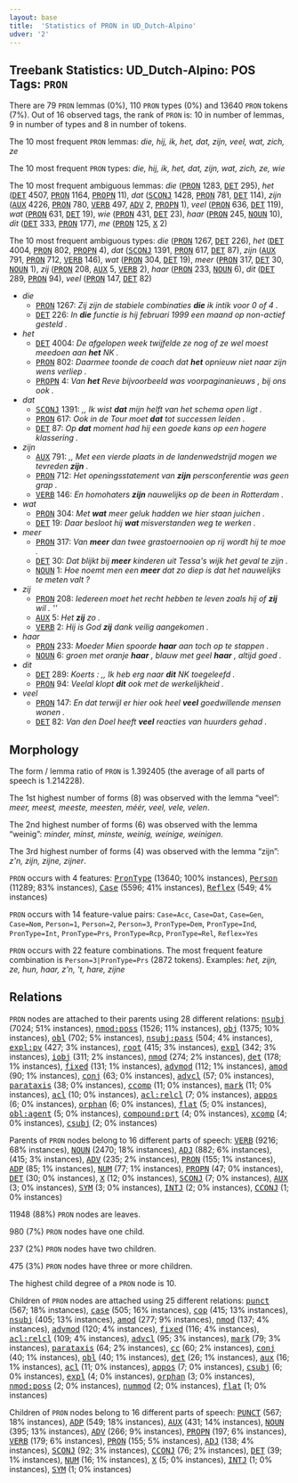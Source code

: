```yaml
---
layout: base
title:  'Statistics of PRON in UD_Dutch-Alpino'
udver: '2'
---
```


## Treebank Statistics: UD_Dutch-Alpino: POS Tags: `PRON`

There are 79 `PRON` lemmas (0%), 110 `PRON` types (0%) and 13640 `PRON` tokens (7%).
Out of 16 observed tags, the rank of `PRON` is: 10 in number of lemmas, 9 in number of types and 8 in number of tokens.

The 10 most frequent `PRON` lemmas: <em>die, hij, ik, het, dat, zijn, veel, wat, zich, ze</em>

The 10 most frequent `PRON` types:  <em>die, hij, ik, het, dat, zijn, wat, zich, ze, wie</em>

The 10 most frequent ambiguous lemmas: <em>die</em> (<tt><a href="nl_alpino-pos-PRON.html">PRON</a></tt> 1283, <tt><a href="nl_alpino-pos-DET.html">DET</a></tt> 295), <em>het</em> (<tt><a href="nl_alpino-pos-DET.html">DET</a></tt> 4507, <tt><a href="nl_alpino-pos-PRON.html">PRON</a></tt> 1164, <tt><a href="nl_alpino-pos-PROPN.html">PROPN</a></tt> 11), <em>dat</em> (<tt><a href="nl_alpino-pos-SCONJ.html">SCONJ</a></tt> 1428, <tt><a href="nl_alpino-pos-PRON.html">PRON</a></tt> 781, <tt><a href="nl_alpino-pos-DET.html">DET</a></tt> 114), <em>zijn</em> (<tt><a href="nl_alpino-pos-AUX.html">AUX</a></tt> 4226, <tt><a href="nl_alpino-pos-PRON.html">PRON</a></tt> 780, <tt><a href="nl_alpino-pos-VERB.html">VERB</a></tt> 497, <tt><a href="nl_alpino-pos-ADV.html">ADV</a></tt> 2, <tt><a href="nl_alpino-pos-PROPN.html">PROPN</a></tt> 1), <em>veel</em> (<tt><a href="nl_alpino-pos-PRON.html">PRON</a></tt> 636, <tt><a href="nl_alpino-pos-DET.html">DET</a></tt> 119), <em>wat</em> (<tt><a href="nl_alpino-pos-PRON.html">PRON</a></tt> 631, <tt><a href="nl_alpino-pos-DET.html">DET</a></tt> 19), <em>wie</em> (<tt><a href="nl_alpino-pos-PRON.html">PRON</a></tt> 431, <tt><a href="nl_alpino-pos-DET.html">DET</a></tt> 23), <em>haar</em> (<tt><a href="nl_alpino-pos-PRON.html">PRON</a></tt> 245, <tt><a href="nl_alpino-pos-NOUN.html">NOUN</a></tt> 10), <em>dit</em> (<tt><a href="nl_alpino-pos-DET.html">DET</a></tt> 333, <tt><a href="nl_alpino-pos-PRON.html">PRON</a></tt> 177), <em>me</em> (<tt><a href="nl_alpino-pos-PRON.html">PRON</a></tt> 125, <tt><a href="nl_alpino-pos-X.html">X</a></tt> 2)

The 10 most frequent ambiguous types:  <em>die</em> (<tt><a href="nl_alpino-pos-PRON.html">PRON</a></tt> 1267, <tt><a href="nl_alpino-pos-DET.html">DET</a></tt> 226), <em>het</em> (<tt><a href="nl_alpino-pos-DET.html">DET</a></tt> 4004, <tt><a href="nl_alpino-pos-PRON.html">PRON</a></tt> 802, <tt><a href="nl_alpino-pos-PROPN.html">PROPN</a></tt> 4), <em>dat</em> (<tt><a href="nl_alpino-pos-SCONJ.html">SCONJ</a></tt> 1391, <tt><a href="nl_alpino-pos-PRON.html">PRON</a></tt> 617, <tt><a href="nl_alpino-pos-DET.html">DET</a></tt> 87), <em>zijn</em> (<tt><a href="nl_alpino-pos-AUX.html">AUX</a></tt> 791, <tt><a href="nl_alpino-pos-PRON.html">PRON</a></tt> 712, <tt><a href="nl_alpino-pos-VERB.html">VERB</a></tt> 146), <em>wat</em> (<tt><a href="nl_alpino-pos-PRON.html">PRON</a></tt> 304, <tt><a href="nl_alpino-pos-DET.html">DET</a></tt> 19), <em>meer</em> (<tt><a href="nl_alpino-pos-PRON.html">PRON</a></tt> 317, <tt><a href="nl_alpino-pos-DET.html">DET</a></tt> 30, <tt><a href="nl_alpino-pos-NOUN.html">NOUN</a></tt> 1), <em>zij</em> (<tt><a href="nl_alpino-pos-PRON.html">PRON</a></tt> 208, <tt><a href="nl_alpino-pos-AUX.html">AUX</a></tt> 5, <tt><a href="nl_alpino-pos-VERB.html">VERB</a></tt> 2), <em>haar</em> (<tt><a href="nl_alpino-pos-PRON.html">PRON</a></tt> 233, <tt><a href="nl_alpino-pos-NOUN.html">NOUN</a></tt> 6), <em>dit</em> (<tt><a href="nl_alpino-pos-DET.html">DET</a></tt> 289, <tt><a href="nl_alpino-pos-PRON.html">PRON</a></tt> 94), <em>veel</em> (<tt><a href="nl_alpino-pos-PRON.html">PRON</a></tt> 147, <tt><a href="nl_alpino-pos-DET.html">DET</a></tt> 82)


* <em>die</em>
  * <tt><a href="nl_alpino-pos-PRON.html">PRON</a></tt> 1267: <em>Zij zijn de stabiele combinaties <b>die</b> ik intik voor 0 of 4 .</em>
  * <tt><a href="nl_alpino-pos-DET.html">DET</a></tt> 226: <em>In <b>die</b> functie is hij februari 1999 een maand op non-actief gesteld .</em>
* <em>het</em>
  * <tt><a href="nl_alpino-pos-DET.html">DET</a></tt> 4004: <em>De afgelopen week twijfelde ze nog of ze wel moest meedoen aan <b>het</b> NK .</em>
  * <tt><a href="nl_alpino-pos-PRON.html">PRON</a></tt> 802: <em>Daarmee toonde de coach dat <b>het</b> opnieuw niet naar zijn wens verliep .</em>
  * <tt><a href="nl_alpino-pos-PROPN.html">PROPN</a></tt> 4: <em>Van <b>het</b> Reve bijvoorbeeld was voorpaginanieuws , bij ons ook .</em>
* <em>dat</em>
  * <tt><a href="nl_alpino-pos-SCONJ.html">SCONJ</a></tt> 1391: <em>,, Ik wist <b>dat</b> mijn helft van het schema open ligt .</em>
  * <tt><a href="nl_alpino-pos-PRON.html">PRON</a></tt> 617: <em>Ook in de Tour moet <b>dat</b> tot successen leiden .</em>
  * <tt><a href="nl_alpino-pos-DET.html">DET</a></tt> 87: <em>Op <b>dat</b> moment had hij een goede kans op een hogere klassering .</em>
* <em>zijn</em>
  * <tt><a href="nl_alpino-pos-AUX.html">AUX</a></tt> 791: <em>,, Met een vierde plaats in de landenwedstrijd mogen we tevreden <b>zijn</b> .</em>
  * <tt><a href="nl_alpino-pos-PRON.html">PRON</a></tt> 712: <em>Het openingsstatement van <b>zijn</b> persconferentie was geen grap .</em>
  * <tt><a href="nl_alpino-pos-VERB.html">VERB</a></tt> 146: <em>En homohaters <b>zijn</b> nauwelijks op de been in Rotterdam .</em>
* <em>wat</em>
  * <tt><a href="nl_alpino-pos-PRON.html">PRON</a></tt> 304: <em>Met <b>wat</b> meer geluk hadden we hier staan juichen .</em>
  * <tt><a href="nl_alpino-pos-DET.html">DET</a></tt> 19: <em>Daar besloot hij <b>wat</b> misverstanden weg te werken .</em>
* <em>meer</em>
  * <tt><a href="nl_alpino-pos-PRON.html">PRON</a></tt> 317: <em>Van <b>meer</b> dan twee grastoernooien op rij wordt hij te moe .</em>
  * <tt><a href="nl_alpino-pos-DET.html">DET</a></tt> 30: <em>Dat blijkt bij <b>meer</b> kinderen uit Tessa's wijk het geval te zijn .</em>
  * <tt><a href="nl_alpino-pos-NOUN.html">NOUN</a></tt> 1: <em>Hoe noemt men een <b>meer</b> dat zo diep is dat het nauwelijks te meten valt ?</em>
* <em>zij</em>
  * <tt><a href="nl_alpino-pos-PRON.html">PRON</a></tt> 208: <em>Iedereen moet het recht hebben te leven zoals hij of <b>zij</b> wil . ''</em>
  * <tt><a href="nl_alpino-pos-AUX.html">AUX</a></tt> 5: <em>Het <b>zij</b> zo .</em>
  * <tt><a href="nl_alpino-pos-VERB.html">VERB</a></tt> 2: <em>Hij is God <b>zij</b> dank veilig aangekomen .</em>
* <em>haar</em>
  * <tt><a href="nl_alpino-pos-PRON.html">PRON</a></tt> 233: <em>Moeder Mien spoorde <b>haar</b> aan toch op te stappen .</em>
  * <tt><a href="nl_alpino-pos-NOUN.html">NOUN</a></tt> 6: <em>groen met oranje <b>haar</b> , blauw met geel <b>haar</b> , altijd goed .</em>
* <em>dit</em>
  * <tt><a href="nl_alpino-pos-DET.html">DET</a></tt> 289: <em>Koerts : ,, Ik heb erg naar <b>dit</b> NK toegeleefd .</em>
  * <tt><a href="nl_alpino-pos-PRON.html">PRON</a></tt> 94: <em>Veelal klopt <b>dit</b> ook met de werkelijkheid .</em>
* <em>veel</em>
  * <tt><a href="nl_alpino-pos-PRON.html">PRON</a></tt> 147: <em>En dat terwijl er hier ook heel <b>veel</b> goedwillende mensen wonen .</em>
  * <tt><a href="nl_alpino-pos-DET.html">DET</a></tt> 82: <em>Van den Doel heeft <b>veel</b> reacties van huurders gehad .</em>

## Morphology

The form / lemma ratio of `PRON` is 1.392405 (the average of all parts of speech is 1.214228).

The 1st highest number of forms (8) was observed with the lemma “veel”: <em>meer, meest, meeste, meesten, méér, veel, vele, velen</em>.

The 2nd highest number of forms (6) was observed with the lemma “weinig”: <em>minder, minst, minste, weinig, weinige, weinigen</em>.

The 3rd highest number of forms (4) was observed with the lemma “zijn”: <em>z'n, zijn, zijne, zijner</em>.

`PRON` occurs with 4 features: <tt><a href="nl_alpino-feat-PronType.html">PronType</a></tt> (13640; 100% instances), <tt><a href="nl_alpino-feat-Person.html">Person</a></tt> (11289; 83% instances), <tt><a href="nl_alpino-feat-Case.html">Case</a></tt> (5596; 41% instances), <tt><a href="nl_alpino-feat-Reflex.html">Reflex</a></tt> (549; 4% instances)

`PRON` occurs with 14 feature-value pairs: `Case=Acc`, `Case=Dat`, `Case=Gen`, `Case=Nom`, `Person=1`, `Person=2`, `Person=3`, `PronType=Dem`, `PronType=Ind`, `PronType=Int`, `PronType=Prs`, `PronType=Rcp`, `PronType=Rel`, `Reflex=Yes`

`PRON` occurs with 22 feature combinations.
The most frequent feature combination is `Person=3|PronType=Prs` (2872 tokens).
Examples: <em>het, zijn, ze, hun, haar, z'n, 't, hare, zijne</em>


## Relations

`PRON` nodes are attached to their parents using 28 different relations: <tt><a href="nl_alpino-dep-nsubj.html">nsubj</a></tt> (7024; 51% instances), <tt><a href="nl_alpino-dep-nmod-poss.html">nmod:poss</a></tt> (1526; 11% instances), <tt><a href="nl_alpino-dep-obj.html">obj</a></tt> (1375; 10% instances), <tt><a href="nl_alpino-dep-obl.html">obl</a></tt> (702; 5% instances), <tt><a href="nl_alpino-dep-nsubj-pass.html">nsubj:pass</a></tt> (504; 4% instances), <tt><a href="nl_alpino-dep-expl-pv.html">expl:pv</a></tt> (427; 3% instances), <tt><a href="nl_alpino-dep-root.html">root</a></tt> (415; 3% instances), <tt><a href="nl_alpino-dep-expl.html">expl</a></tt> (342; 3% instances), <tt><a href="nl_alpino-dep-iobj.html">iobj</a></tt> (311; 2% instances), <tt><a href="nl_alpino-dep-nmod.html">nmod</a></tt> (274; 2% instances), <tt><a href="nl_alpino-dep-det.html">det</a></tt> (178; 1% instances), <tt><a href="nl_alpino-dep-fixed.html">fixed</a></tt> (131; 1% instances), <tt><a href="nl_alpino-dep-advmod.html">advmod</a></tt> (112; 1% instances), <tt><a href="nl_alpino-dep-amod.html">amod</a></tt> (90; 1% instances), <tt><a href="nl_alpino-dep-conj.html">conj</a></tt> (63; 0% instances), <tt><a href="nl_alpino-dep-advcl.html">advcl</a></tt> (57; 0% instances), <tt><a href="nl_alpino-dep-parataxis.html">parataxis</a></tt> (38; 0% instances), <tt><a href="nl_alpino-dep-ccomp.html">ccomp</a></tt> (11; 0% instances), <tt><a href="nl_alpino-dep-mark.html">mark</a></tt> (11; 0% instances), <tt><a href="nl_alpino-dep-acl.html">acl</a></tt> (10; 0% instances), <tt><a href="nl_alpino-dep-acl-relcl.html">acl:relcl</a></tt> (7; 0% instances), <tt><a href="nl_alpino-dep-appos.html">appos</a></tt> (6; 0% instances), <tt><a href="nl_alpino-dep-orphan.html">orphan</a></tt> (6; 0% instances), <tt><a href="nl_alpino-dep-flat.html">flat</a></tt> (5; 0% instances), <tt><a href="nl_alpino-dep-obl-agent.html">obl:agent</a></tt> (5; 0% instances), <tt><a href="nl_alpino-dep-compound-prt.html">compound:prt</a></tt> (4; 0% instances), <tt><a href="nl_alpino-dep-xcomp.html">xcomp</a></tt> (4; 0% instances), <tt><a href="nl_alpino-dep-csubj.html">csubj</a></tt> (2; 0% instances)

Parents of `PRON` nodes belong to 16 different parts of speech: <tt><a href="nl_alpino-pos-VERB.html">VERB</a></tt> (9216; 68% instances), <tt><a href="nl_alpino-pos-NOUN.html">NOUN</a></tt> (2470; 18% instances), <tt><a href="nl_alpino-pos-ADJ.html">ADJ</a></tt> (882; 6% instances),  (415; 3% instances), <tt><a href="nl_alpino-pos-ADV.html">ADV</a></tt> (235; 2% instances), <tt><a href="nl_alpino-pos-PRON.html">PRON</a></tt> (155; 1% instances), <tt><a href="nl_alpino-pos-ADP.html">ADP</a></tt> (85; 1% instances), <tt><a href="nl_alpino-pos-NUM.html">NUM</a></tt> (77; 1% instances), <tt><a href="nl_alpino-pos-PROPN.html">PROPN</a></tt> (47; 0% instances), <tt><a href="nl_alpino-pos-DET.html">DET</a></tt> (30; 0% instances), <tt><a href="nl_alpino-pos-X.html">X</a></tt> (12; 0% instances), <tt><a href="nl_alpino-pos-SCONJ.html">SCONJ</a></tt> (7; 0% instances), <tt><a href="nl_alpino-pos-AUX.html">AUX</a></tt> (3; 0% instances), <tt><a href="nl_alpino-pos-SYM.html">SYM</a></tt> (3; 0% instances), <tt><a href="nl_alpino-pos-INTJ.html">INTJ</a></tt> (2; 0% instances), <tt><a href="nl_alpino-pos-CCONJ.html">CCONJ</a></tt> (1; 0% instances)

11948 (88%) `PRON` nodes are leaves.

980 (7%) `PRON` nodes have one child.

237 (2%) `PRON` nodes have two children.

475 (3%) `PRON` nodes have three or more children.

The highest child degree of a `PRON` node is 10.

Children of `PRON` nodes are attached using 25 different relations: <tt><a href="nl_alpino-dep-punct.html">punct</a></tt> (567; 18% instances), <tt><a href="nl_alpino-dep-case.html">case</a></tt> (505; 16% instances), <tt><a href="nl_alpino-dep-cop.html">cop</a></tt> (415; 13% instances), <tt><a href="nl_alpino-dep-nsubj.html">nsubj</a></tt> (405; 13% instances), <tt><a href="nl_alpino-dep-amod.html">amod</a></tt> (277; 9% instances), <tt><a href="nl_alpino-dep-nmod.html">nmod</a></tt> (137; 4% instances), <tt><a href="nl_alpino-dep-advmod.html">advmod</a></tt> (120; 4% instances), <tt><a href="nl_alpino-dep-fixed.html">fixed</a></tt> (116; 4% instances), <tt><a href="nl_alpino-dep-acl-relcl.html">acl:relcl</a></tt> (109; 4% instances), <tt><a href="nl_alpino-dep-advcl.html">advcl</a></tt> (95; 3% instances), <tt><a href="nl_alpino-dep-mark.html">mark</a></tt> (79; 3% instances), <tt><a href="nl_alpino-dep-parataxis.html">parataxis</a></tt> (64; 2% instances), <tt><a href="nl_alpino-dep-cc.html">cc</a></tt> (60; 2% instances), <tt><a href="nl_alpino-dep-conj.html">conj</a></tt> (40; 1% instances), <tt><a href="nl_alpino-dep-obl.html">obl</a></tt> (40; 1% instances), <tt><a href="nl_alpino-dep-det.html">det</a></tt> (26; 1% instances), <tt><a href="nl_alpino-dep-aux.html">aux</a></tt> (16; 1% instances), <tt><a href="nl_alpino-dep-acl.html">acl</a></tt> (11; 0% instances), <tt><a href="nl_alpino-dep-appos.html">appos</a></tt> (7; 0% instances), <tt><a href="nl_alpino-dep-csubj.html">csubj</a></tt> (6; 0% instances), <tt><a href="nl_alpino-dep-expl.html">expl</a></tt> (4; 0% instances), <tt><a href="nl_alpino-dep-orphan.html">orphan</a></tt> (3; 0% instances), <tt><a href="nl_alpino-dep-nmod-poss.html">nmod:poss</a></tt> (2; 0% instances), <tt><a href="nl_alpino-dep-nummod.html">nummod</a></tt> (2; 0% instances), <tt><a href="nl_alpino-dep-flat.html">flat</a></tt> (1; 0% instances)

Children of `PRON` nodes belong to 16 different parts of speech: <tt><a href="nl_alpino-pos-PUNCT.html">PUNCT</a></tt> (567; 18% instances), <tt><a href="nl_alpino-pos-ADP.html">ADP</a></tt> (549; 18% instances), <tt><a href="nl_alpino-pos-AUX.html">AUX</a></tt> (431; 14% instances), <tt><a href="nl_alpino-pos-NOUN.html">NOUN</a></tt> (395; 13% instances), <tt><a href="nl_alpino-pos-ADV.html">ADV</a></tt> (266; 9% instances), <tt><a href="nl_alpino-pos-PROPN.html">PROPN</a></tt> (197; 6% instances), <tt><a href="nl_alpino-pos-VERB.html">VERB</a></tt> (179; 6% instances), <tt><a href="nl_alpino-pos-PRON.html">PRON</a></tt> (155; 5% instances), <tt><a href="nl_alpino-pos-ADJ.html">ADJ</a></tt> (138; 4% instances), <tt><a href="nl_alpino-pos-SCONJ.html">SCONJ</a></tt> (92; 3% instances), <tt><a href="nl_alpino-pos-CCONJ.html">CCONJ</a></tt> (76; 2% instances), <tt><a href="nl_alpino-pos-DET.html">DET</a></tt> (39; 1% instances), <tt><a href="nl_alpino-pos-NUM.html">NUM</a></tt> (16; 1% instances), <tt><a href="nl_alpino-pos-X.html">X</a></tt> (5; 0% instances), <tt><a href="nl_alpino-pos-INTJ.html">INTJ</a></tt> (1; 0% instances), <tt><a href="nl_alpino-pos-SYM.html">SYM</a></tt> (1; 0% instances)

